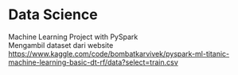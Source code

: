 # Data Science
Machine Learning Project with PySpark
<br>
Mengambil dataset dari website https://www.kaggle.com/code/bombatkarvivek/pyspark-ml-titanic-machine-learning-basic-dt-rf/data?select=train.csv

